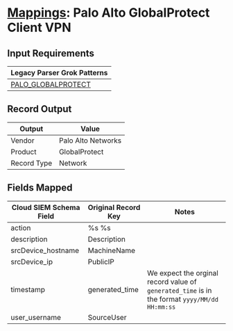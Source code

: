 # [Mappings](README.md): Palo Alto GlobalProtect Client VPN

## Input Requirements

|Legacy Parser Grok Patterns|
|-------------|
|[PALO_GLOBALPROTECT](../legacy_parsers/PALO_GLOBALPROTECT.md)|

## Record Output

|Output|Value|
|------|-----|
|Vendor|Palo Alto Networks|
|Product|GlobalProtect|
|Record Type|Network|

## Fields Mapped

|Cloud SIEM Schema Field|Original Record Key|Notes|
|-----------------------|-------------------|-----|
|action|%s %s||
|description|Description||
|srcDevice_hostname|MachineName||
|srcDevice_ip|PublicIP||
|timestamp|generated_time|We expect the orginal record value of `generated_time` is in the format `yyyy/MM/dd HH:mm:ss`|
|user_username|SourceUser||

